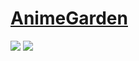 # [AnimeGarden](https://github.com/yjl9903/AnimeGarden)

![](https://img.shields.io/github/license/yjl9903/Anime) ![](https://img.shields.io/github/last-commit/scillidan/AnimeGarden/main?label=last%20commit%20(fork))
